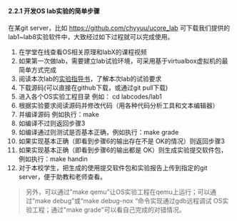 
#### 2.2.1 开发OS lab实验的简单步骤

在某git server，比如 https://github.com/chyyuu/ucore_lab 可下载我们提供的lab1~lab8实验软件中，大致经过如下过程就可以完成使用。

1. 在学堂在线查看OS相关原理和labX的课程视频
1. 如果第一次做lab，需要建立lab试验环境，可采用基于virtualbox虚拟机的最简单方式完成
1. 阅读本次lab的[实验指导书](http://objectkuan.gitbooks.io/ucore-docs/)，了解本次lab的试验要求
1. 下载源码(可以直接在github下载，或通过git pull下载)
2. 进入各个OS实验工程目录 例如： cd labcodes/lab1
3. 根据实验要求阅读源码并修改代码（用各种代码分析工具和文本编辑器）
4. 并编译源码 例如执行：make
5. 如编译不过则返回步骤3
6. 如编译通过则测试是否基本正确，例如执行：make grade
7. 如果实现基本正确（即看到步骤6的输出存在不是 OK的情况）则返回步骤3
8. 如果实现基本正确（即看到步骤6的输出都是 OK）则生成实验提交软件包，例如执行：make handin
9. 对于本校学生，把生成的使用提交软件包和实验报告上传到指定的git server，便于助教和老师查看。
 
> 另外，可以通过”make qemu”让OS实验工程在qemu上运行；可以通过”make debug”或“make debug-nox “命令实现通过gdb远程调试 OS实验工程；通过"make grade"可以看自己完成的对错情况。
